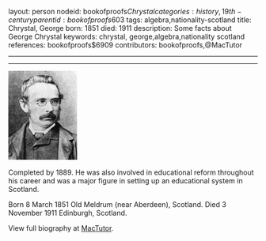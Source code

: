 layout: person
nodeid: bookofproofs$Chrystal
categories: history,19th-century
parentid: bookofproofs$603
tags: algebra,nationality-scotland
title: Chrystal, George
born: 1851
died: 1911
description: Some facts about George Chrystal
keywords: chrystal, george,algebra,nationality scotland
references: bookofproofs$6909
contributors: bookofproofs,@MacTutor

---


---

![Chrystal.jpg](https://github.com/bookofproofs/bookofproofs.github.io/blob/main/_sources/_assets/images/portraits/Chrystal.jpg?raw=true)

Completed by 1889. He was also involved in educational reform throughout his career and was a major figure in setting up an educational system in Scotland.

Born 8 March 1851 Old Meldrum (near Aberdeen), Scotland. Died 3 November 1911 Edinburgh, Scotland.


View full biography at [MacTutor](https://mathshistory.st-andrews.ac.uk/Biographies/Chrystal/).